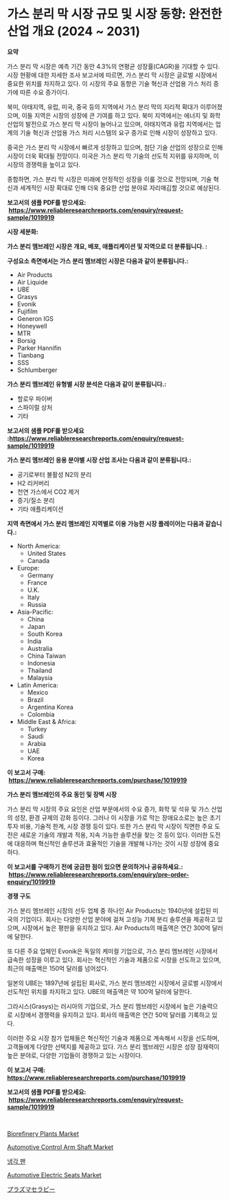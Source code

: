 <p><h1>가스 분리 막 시장 규모 및 시장 동향: 완전한 산업 개요 (2024 ~ 2031)</h1></p><p><strong>요약</strong></p>
<p><p>가스 분리 막 시장은 예측 기간 동안 4.3%의 연평균 성장률(CAGR)을 기대할 수 있다. 시장 현황에 대한 자세한 조사 보고서에 따르면, 가스 분리 막 시장은 글로벌 시장에서 중요한 위치를 차지하고 있다. 이 시장의 주요 동향은 기술 혁신과 산업용 가스 처리 증가에 따른 수요 증가이다.</p><p>북미, 아태지역, 유럽, 미국, 중국 등의 지역에서 가스 분리 막의 지리적 확대가 이루어졌으며, 이들 지역은 시장의 성장에 큰 기여를 하고 있다. 북미 지역에서는 에너지 및 화학 산업의 발전으로 가스 분리 막 시장이 늘어나고 있으며, 아태지역과 유럽 지역에서는 업계의 기술 혁신과 산업용 가스 처리 시스템의 요구 증가로 인해 시장이 성장하고 있다. </p><p>중국은 가스 분리 막 시장에서 빠르게 성장하고 있으며, 첨단 기술 산업의 성장으로 인해 시장이 더욱 확대될 전망이다. 미국은 가스 분리 막 기술의 선도적 지위를 유지하며, 이 시장의 경쟁력을 높이고 있다.</p><p>종합하면, 가스 분리 막 시장은 미래에 안정적인 성장을 이룰 것으로 전망되며, 기술 혁신과 세계적인 시장 확대로 인해 더욱 중요한 산업 분야로 자리매김할 것으로 예상된다.</p></p>
<p><strong>보고서의 샘플 PDF를 받으세요: &nbsp;<a href="https://www.reliableresearchreports.com/enquiry/request-sample/1019919">https://www.reliableresearchreports.com/enquiry/request-sample/1019919</a></strong></p>
<p><strong>시장 세분화:</strong></p>
<p><strong> 가스 분리 멤브레인 시장은 개요, 배포, 애플리케이션 및 지역으로 더 분류됩니다. :</strong></p>
<p><strong>구성요소 측면에서는 가스 분리 멤브레인 시장은 다음과 같이 분류됩니다.:</strong></p>
<p><ul><li>Air Products</li><li>Air Liquide</li><li>UBE</li><li>Grasys</li><li>Evonik</li><li>Fujifilm</li><li>Generon IGS</li><li>Honeywell</li><li>MTR</li><li>Borsig</li><li>Parker Hannifin</li><li>Tianbang</li><li>SSS</li><li>Schlumberger</li></ul></p>
<p><strong> 가스 분리 멤브레인 유형별 시장 분석은 다음과 같이 분류됩니다.:</strong></p>
<p><ul><li>할로우 파이버</li><li>스파이럴 상처</li><li>기타</li></ul></p>
<p><strong>보고서의 샘플 PDF를 받으세요 :<a href="https://www.reliableresearchreports.com/enquiry/request-sample/1019919">https://www.reliableresearchreports.com/enquiry/request-sample/1019919</a></strong></p>
<p><strong> 가스 분리 멤브레인 응용 분야별 시장 산업 조사는 다음과 같이 분류됩니다.:</strong></p>
<p><ul><li>공기로부터 불활성 N2의 분리</li><li>H2 리커버리</li><li>천연 가스에서 CO2 제거</li><li>증기/질소 분리</li><li>기타 애플리케이션</li></ul></p>
<p><strong>지역 측면에서 가스 분리 멤브레인 지역별로 이용 가능한 시장 플레이어는 다음과 같습니다.:</strong></p>
<p><ul>
    <li>
        North America:
        <ul>
            <li>United States</li>
            <li>Canada</li>
        </ul>
    </li>
    <li>
        Europe:
        <ul>
            <li>Germany</li>
            <li>France</li>
            <li>U.K.</li>
            <li>Italy</li>
            <li>Russia</li>
        </ul>
    </li>
    <li>
        Asia-Pacific:
        <ul>
            <li>China</li>
            <li>Japan</li>
            <li>South Korea</li>
            <li>India</li>
            <li>Australia</li>
            <li>China Taiwan</li>
            <li>Indonesia</li>
            <li>Thailand</li>
            <li>Malaysia</li>
        </ul>
    </li>
    <li>
        Latin America:
        <ul>
            <li>Mexico</li>
            <li>Brazil</li>
            <li>Argentina Korea</li>
            <li>Colombia</li>
        </ul>
    </li>
    <li>
        Middle East & Africa:
        <ul>
            <li>Turkey</li>
            <li>Saudi</li>
            <li>Arabia</li>
            <li>UAE</li>
            <li>Korea</li>
        </ul>
    </li>
    </ul></p>
<p><strong>이 보고서 구매: &nbsp;<a href="https://www.reliableresearchreports.com/purchase/1019919">https://www.reliableresearchreports.com/purchase/1019919</a></strong></p>
<p><strong>가스 분리 멤브레인의 주요 동인 및 장벽 시장</strong></p>
<p><p>가스 분리 막 시장의 주요 요인은 산업 부문에서의 수요 증가, 화학 및 석유 및 가스 산업의 성장, 환경 규제의 강화 등이다. 그러나 이 시장을 가로 막는 장애요소로는 높은 초기 투자 비용, 기술적 한계, 시장 경쟁 등이 있다. 또한 가스 분리 막 시장이 직면한 주요 도전은 새로운 기술의 개발과 적용, 지속 가능한 솔루션을 찾는 것 등이 있다. 이러한 도전에 대응하며 혁신적인 솔루션과 효율적인 기술을 개발해 나가는 것이 시장 성장에 중요하다.</p></p>
<p><strong>이 보고서를 구매하기 전에 궁금한 점이 있으면 문의하거나 공유하세요.: &nbsp;<a href="https://www.reliableresearchreports.com/enquiry/pre-order-enquiry/1019919">https://www.reliableresearchreports.com/enquiry/pre-order-enquiry/1019919</a></strong></p>
<p><strong>경쟁 구도</strong></p>
<p><p>가스 분리 멤브레인 시장의 선두 업체 중 하나인 Air Products는 1940년에 설립된 미국의 기업이다. 회사는 다양한 산업 분야에 걸쳐 고성능 기체 분리 솔루션을 제공하고 있으며, 시장에서 높은 평판을 유지하고 있다. Air Products의 매출액은 연간 300억 달러에 달한다.</p><p>또 다른 주요 업체인 Evonik은 독일의 케미컬 기업으로, 가스 분리 멤브레인 시장에서 급속한 성장을 이루고 있다. 회사는 혁신적인 기술과 제품으로 시장을 선도하고 있으며, 최근의 매출액은 150억 달러를 넘어섰다.</p><p>일본의 UBE는 1897년에 설립된 회사로, 가스 분리 멤브레인 시장에서 글로벌 시장에서 선도적인 위치를 차지하고 있다. UBE의 매출액은 약 100억 달러에 달한다.</p><p>그라시스(Grasys)는 러시아의 기업으로, 가스 분리 멤브레인 시장에서 높은 기술력으로 시장에서 경쟁력을 유지하고 있다. 회사의 매출액은 연간 50억 달러를 기록하고 있다.</p><p>이러한 주요 시장 참가 업체들은 혁신적인 기술과 제품으로 계속해서 시장을 선도하며, 고객들에게 다양한 선택지를 제공하고 있다. 가스 분리 멤브레인 시장은 성장 잠재력이 높은 분야로, 다양한 기업들이 경쟁하고 있는 시장이다.</p></p>
<p><strong>이 보고서 구매: &nbsp; <a href="https://www.reliableresearchreports.com/purchase/1019919">https://www.reliableresearchreports.com/purchase/1019919</a></strong></p>
<p><strong>보고서의 샘플 PDF를 받으세요: &nbsp;<a href="https://www.reliableresearchreports.com/enquiry/request-sample/1019919">https://www.reliableresearchreports.com/enquiry/request-sample/1019919</a></strong><strong></strong></p>
<p>&nbsp;</p>
<p><p><a href="https://github.com/khayangel/Market-Research-Report-List-2/blob/main/biorefinery-plants-market.md">Biorefinery Plants Market</a></p><p><a href="https://issuu.com/reportprime-2/docs/automotive-control-arm-shaft-market-size-2030.pptx">Automotive Control Arm Shaft Market</a></p><p><a href="https://github.com/AlbertotDouglas44367/Market-Research-Report-List-1/blob/main/192634315778.md">냉각 팬</a></p><p><a href="https://issuu.com/reportprime-2/docs/automotive-electric-seats-market-size-2030.pptx">Automotive Electric Seats Market</a></p><p><a href="https://github.com/qwpelcjko9242629/Market-Research-Report-List-1/blob/main/138324016898.md">プラズマセラピー</a></p></p>